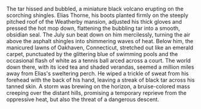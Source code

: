 The tar hissed and bubbled, a miniature black volcano erupting on the scorching shingles.  Elias Thorne, his boots planted firmly on the steeply pitched roof of the Weatherby mansion, adjusted his thick gloves and pressed the hot mop down, flattening the bubbling tar into a smooth, obsidian seal.  The July sun beat down on him mercilessly, turning the air above the asphalt shingles into shimmering waves of heat.  Below him, the manicured lawns of Oakhaven, Connecticut, stretched out like an emerald carpet, punctuated by the glittering blue of swimming pools and the occasional flash of white as a tennis ball arced across a court.  The world down there, with its iced tea and shaded verandas, seemed a million miles away from Elias's sweltering perch.  He wiped a trickle of sweat from his forehead with the back of his hand, leaving a streak of black tar across his tanned skin.  A storm was brewing on the horizon, a bruise-colored mass creeping over the distant hills, promising a temporary reprieve from the oppressive heat, but also the threat of a dangerous descent.
